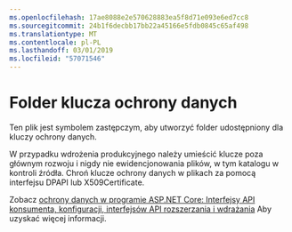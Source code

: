 ```yaml
---
ms.openlocfilehash: 17ae8088e2e570628883ea5f8d71e093e6ed7cc8
ms.sourcegitcommit: 24b1f6decbb17bb22a45166e5fdb0845c65af498
ms.translationtype: MT
ms.contentlocale: pl-PL
ms.lasthandoff: 03/01/2019
ms.locfileid: "57071546"
---
```

# <a name="data-protection-key-folder"></a>Folder klucza ochrony danych

Ten plik jest symbolem zastępczym, aby utworzyć folder udostępniony dla kluczy ochrony danych.

W przypadku wdrożenia produkcyjnego należy umieścić klucze poza głównym rozwoju i nigdy nie ewidencjonowania plików, w tym katalogu w kontroli źródła. Chroń klucze ochrony danych w plikach za pomocą interfejsu DPAPI lub X509Certificate.

Zobacz [ochrony danych w programie ASP.NET Core: Interfejsy API konsumenta, konfiguracji, interfejsów API rozszerzania i wdrażania](https://docs.microsoft.com/aspnet/core/security/data-protection/) Aby uzyskać więcej informacji.
